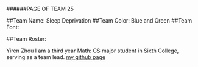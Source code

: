######PAGE OF TEAM 25

##Team Name: Sleep Deprivation
##Team Color: Blue and Green
##Team Font:


##Team Roster:


Yiren Zhou
I am a third year Math: CS major student in Sixth College, serving as a team lead. [my github page](https://xiaoxi-yiren.github.io/page_project/)